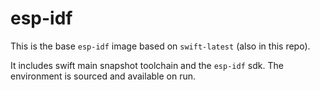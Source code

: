 # esp-idf

This is the base `esp-idf` image based on `swift-latest` (also in this repo).

It includes swift main snapshot toolchain and the `esp-idf` sdk. The environment
is sourced and available on run.
